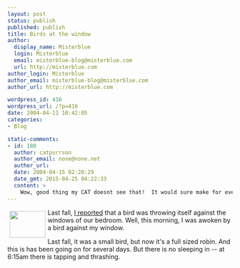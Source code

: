 ```yaml
---
layout: post
status: publish
published: publish
title: Birds at the window
author:
  display_name: Misterblue
  login: Misterblue
  email: misterblue-blog@misterblue.com
  url: http://misterblue.com
author_login: Misterblue
author_email: misterblue-blog@misterblue.com
author_url: http://misterblue.com

wordpress_id: 416
wordpress_url: /?p=416
date: 2004-04-11 10:42:05
categories:
- Blog

static-comments:
- id: 180
  author: catpurrson
  author_email: none@none.net
  author_url: 
  date: 2004-04-15 02:28:29
  date_gmt: 2015-04-25 04:22:33
  content: >
    Wow, good thing my CAT doesnt see that!  It would sure make for even more excitement at 6:15 *G* Bet ytou cant wait until it gets light out at 5 AM.....
---
```

<a href="http://pics.misterblue.com/onepic/20040400-Misc/w640/h480/IMG_4336.jpg"
      target="onepic">
    <img src="http://pics.misterblue.com/20040400-Misc/80/60/IMG_4336.jpg"
            style="float: left; margin: 5px" height="60" width="80" alt=""/>
</a><p>
Last fall, <a href="http://www.misterblue.com/mt/archives/20031012-slave_to_his_instincts.html">
I reported</a>
that a bird was throwing itself against the windows of our bedroom.
Well, this morning, I was awoken by a bird against my window.
</p>
<p>
Last fall, it was a small bird, but now it's a full sized robin.
And this is has been going on for several days.
But there is no sleeping in -- at 6:15am there is tapping and thrashing.
</p>
